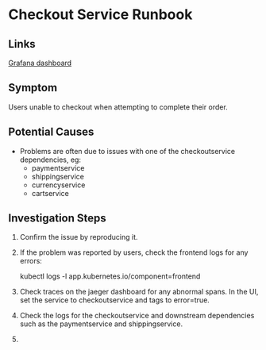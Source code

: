 # Checkout Service Runbook

## Links

[Grafana dashboard](https://grafana.demo-04.demo.app.cleric.io/d/W2gX2zHVk/demo-dashboard?orgId=1&var-service=checkoutservice)

## Symptom
Users unable to checkout when attempting to complete their order.

## Potential Causes

- Problems are often due to issues with one of the checkoutservice dependencies, eg:
  - paymentservice 
  - shippingservice 
  - currencyservice 
  - cartservice

## Investigation Steps

1. Confirm the issue by reproducing it.
2. If the problem was reported by users, check the frontend logs for any errors:


    kubectl logs -l app.kubernetes.io/component=frontend

3. Check traces on the jaeger dashboard for any abnormal spans. In the UI, set the service to checkoutservice and tags to error=true.
4. Check the logs for the checkoutservice and downstream dependencies such as the paymentservice and shippingservice.
5. 